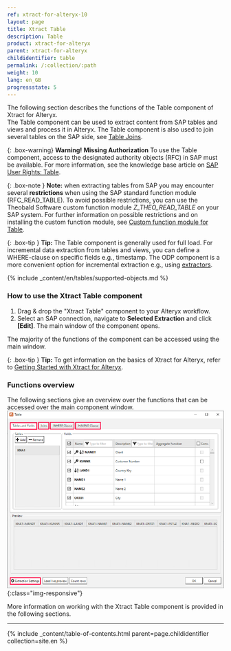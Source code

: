 ```yaml
---
ref: xtract-for-alteryx-10
layout: page
title: Xtract Table
description: Table
product: xtract-for-alteryx
parent: xtract-for-alteryx
childidentifier: table
permalink: /:collection/:path
weight: 10
lang: en_GB
progressstate: 5
---
```


The following section describes the functions of the Table component of Xtract for Alteryx.<br>
The Table component can be used to extract content from SAP tables and views and process it in Alteryx.
The Table component is also used to join several tables on the SAP side, see [Table Joins](./table/table-joins).<br> 


{: .box-warning}
**Warning!** **Missing Authorization**
To use the Table component, access to the designated authority objects (RFC) in SAP must be available.
For more information, see the knowledge base article on [SAP User Rights: Table](https://kb.theobald-software.com/sap/authority-objects-sap-user-rights#table).


{: .box-note }
**Note:** when extracting tables from SAP you may encounter several **restrictions** when using the SAP standard function module (RFC_READ_TABLE).
To avoid possible restrictions, you can use the Theobald Software custom function module *Z_THEO_READ_TABLE* on your SAP system. 
For further information on possible restrictions and on installing the custom function module, see [Custom function module for Table](./sap-customizing#rfc_read_table-restrictions).

{: .box-tip }
**Tip:** The Table component is generally used for full load. 
For incremental data extraction from tables and views, you can define a WHERE-clause on specific fields e.g., timestamp.
The ODP component is a more convenient option for incremental extraction e.g., using [extractors](./odp/odp-extractors).

{% include _content/en/tables/supported-objects.md %}


### How to use the Xtract Table component

1. Drag & drop the "Xtract Table" component to your Alteryx workflow.
2. Select an SAP connection, navigate to **Selected Extraction** and click **[Edit]**. The main window of the component opens.

The majority of the functions of the component can be accessed using the main window.

{: .box-tip }
**Tip:** To get information on the basics of Xtract for Alteryx, refer to [Getting Started with Xtract for Alteryx](./getting-started).


### Functions overview
The following sections give an overview over the functions that can be accessed over the main component window.
![Table Extractor](/img/content/xfa/xfa-table-extractor.png){:class="img-responsive"}

More information on working with the Xtract Table component is provided in the following sections.

---

{% include _content/table-of-contents.html parent=page.childidentifier collection=site.en %}